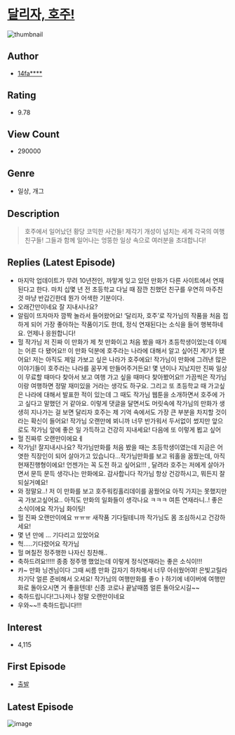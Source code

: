 # [달리자, 호주!](https://comic.naver.com/bestChallenge/list?titleId=62812)
![thumbnail](https://image-comic.pstatic.net/user_contents_data/challenge_comic/2010/05/22/95026/thumbnail_title_14faith_213242_.jpg)

## Author
- [14fa****](https://comic.naver.com/artistTitle?id=95026)

## Rating
- 9.78

## View Count
- 290000

## Genre
- 일상, 개그

## Description
> 호주에서 일어났던 황당 코믹한 사건들! 제각기 개성이 넘치는 세계 각국의 여행 친구들! 그들과 함께 일어나는 엉뚱한 일상 속으로 여러분을 초대합니다!

## Replies (Latest Episode)
- 마지막 업데이트가 무려 10년전인, 까맣게 잊고 있던 만화가 다른 사이트에서 연재된다고 한다. 마치 십몇 년 전 초등학교 다닐 때 잠깐 친했던 친구를 우연히 마주친 것 마냥 반갑긴한데 뭔가 어색한 기분이다.
- 오래간만이네요 잘 지내시나요?
- 알림이 뜨자마자 깜짝 놀라서 들어왔어요! ‘달리자, 호주’로 작가님의 작품을 처음 접하게 되어 가장 좋아하는 작품이기도 한데, 정식 연재된다는 소식을 들어 행복하네요. 언제나 응원합니다!
- 헐 작가님 저 진짜 이 만화가 제 첫 만화이고 처음 봤을 때가 초등학생이었는데 이제는 어른 다 됐어요!! 이 만화 덕분에 호주라는 나라에 대해서 알고 싶어진 계기가 됐어요! 저는 아직도 제일 가보고 싶은 나라가 호주에요! 작가님이 만화에 그려낸 많은 이야기들이 호주라는 나라를 꿈꾸게 만들어주거든요! 몇 년이나 지났지만 진짜 일상이 무료할 때마다 찾아서 보고 여행 가고 싶을 때마다 찾아봤어요!! 가끔씩은 작가님이랑 여행하면 정말 재미있을 거라는 생각도 하구요. 그리고 또 초등학교 때 가고싶은 나라에 대해서 발표한 적이 있는데 그 때도 작가님 웹툰을 소개하면서 호주에 가고 싶다고 말했던 거 같아요. 이렇게 댓글을 달면서도 머릿속에 작가님의 만화가 생생히 지나가는 걸 보면 달리자 호주는 제 기억 속에서도 가장 큰 부분을 차지할 것이라는 확신이 들어요! 작가님 오랜만에 뵈니까 너무 반가워서 두서없이 썼지만 앞으로도 작가님 앞에 좋은 일 가득하고 건강히 지내세요! 다음에 또 이렇게 뵙고 싶어
- 헐 진짜루 오랜만이에요ㅔ
- 작가님! 잘지내시나요? 작가님만화를 처음 봤을 때는 초등학생이였는데 지금은 어엿한 직장인이 되어 살아가고 있습니다...작가님만화를 보고 워홀을 꿈꿨는데, 아직 현재진행형이에요! 언젠가는 꼭 도전 하고 싶어요!!! , 달려라 호주는 저에게 살아가면서 문득 문득 생각나는 만화에요. 감사합니다 작가님 항상 건강하시고, 뭐든지 잘 되실거예요!
- 와 정말요..! 저 이 만화를 보고 호주워킹홀리데이를 꿈꿨어요 아직 가지는 못했지만 곡 가보고싶어요.. 아직도 만화의 일화들이 생각나요 ㅋㅋㅋ 여튼 연재라니..! 좋은 소식이에요 작가님 화이팅!
- 헐 진짜 오랜만이에요 ㅠㅠㅠ 새작품 기다릴테니까 작가님도 몸 조심하시고 건강하세요!
- 몇 년 만에 ... 기다리고 있었어요
- 헉.....기다렸어요 작가님
- 헐 며칠전 정주행한 나자신 칭찬해..
- 축하드려요!!!!! 종종 정주행 했었는데 이렇게 정식연재라는 좋은 소식이!!!
- 캬~ 만화 닝겐님이다 그때 씨름 만화 갑자기 하차해서 너무 아쉬웠어여! 은빛고릴라 차기닥 얼른 준비해서 오셔요! 작가님의 여행만화를 좋ㅇㅏ하기에 네이버에 여행만화로 돌아오시면 거 좋을텐데! 신종 코로나 끝날때쯤 얼른 돌아오시길~~
- 축하드립니다!그나저나 정말 오랜만이네요
- 우와~~!! 축하드립니다!!!

## Interest
- 4,115

## First Episode
- [출발](https://comic.naver.com/bestChallenge/detail?titleId=62812&no=1)

## Latest Episode
![image](https://image-comic.pstatic.net/user_contents_data/challenge_comic/2020/03/24/95026/upload_7003768329688659555.jpeg)
